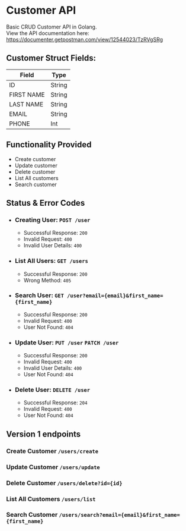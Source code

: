 # Customer API
Basic CRUD Customer API in Golang.  
View the API documentation here: https://documenter.getpostman.com/view/12544023/TzRVgSRg

## Customer Struct Fields:  

| Field    | Type  |  
|----------|-------|  
|ID        | String|  
|FIRST NAME| String|  
|LAST NAME | String|  
|EMAIL     | String|  
|PHONE     |    Int|  

## Functionality Provided
- Create customer
- Update customer
- Delete customer
- List All customers
- Search customer

## Status & Error Codes

- ### Creating User: `POST /user`
    - Successful Response: `200`
    - Invalid Request: `400`
    - Invalid User Details: `400`

- ### List All Users: `GET /users`
    - Successful Response: `200`
    - Wrong Method: `405`
     
- ### Search User: `GET /user?email={email}&first_name={first_name}`
    - Successful Response: `200`
    - Invalid Request: `400`
    - User Not Found: `404`

- ### Update User: `PUT /user`   `PATCH /user`
    - Successful Response: `200`
    - Invalid Request: `400`
    - Invalid User Details: `400`
    - User Not Found: `404`

- ### Delete User: `DELETE /user`
    - Successful Response: `204`
    - Invalid Request: `400`
    - User Not Found: `404`


## Version 1 endpoints
### Create Customer `/users/create`

### Update Customer  `/users/update`

### Delete Customer  `/users/delete?id={id}`

### List All Customers `/users/list`

### Search Customer `/users/search?email={email}&first_name={first_name}`